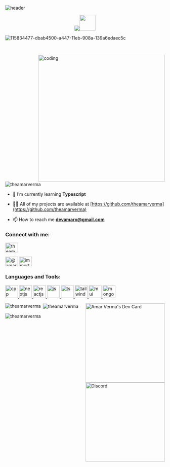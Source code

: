 

  ![header](https://capsule-render.vercel.app/api?type=venom&height=200&align=center&color=gradient&text=I'm%20Amar%20Verma)
<br>
<p align="center">
  <img src="https://readme-typing-svg.herokuapp.com/?lines=Hello+👋!!;MySelf+Amar!!;I'm+a+Frontend+Developer!;I'm+a+FullStack+Developer!;I'm+a+HTML+Email+Developer!;Contact+@+devamarv@gmail.com+!&font=Fira%50Code&center=true&width=380&height=50"><img src="https://emojis.slackmojis.com/emojis/images/1531849430/4246/blob-sunglasses.gif?1531849430" width="50"/>

![115834477-dbab4500-a447-11eb-908a-139a6edaec5c](https://github.com/LahiruHarshana/LahiruHarshana/assets/124744833/d5f490aa-d12a-45eb-935a-535c05da9261)
</p>
<br>
<p>
<img align="right"alt="coding"width="400"src="https://user-images.githubusercontent.com/55389276/140866485-8fb1c876-9a8f-4d6a-98dc-08c4981eaf70.gif">
</p>
<p align="left"> <img src="https://komarev.com/ghpvc/?username=theamarverma&label=Profile%20views&color=0e75b6&style=flat" alt="theamarverma" /> </p>

- 🌱 I’m currently learning **Typescript**

- 👨‍💻 All of my projects are available at [https://github.com/theamarverma](https://github.com/theamarverma)

- 📫 How to reach me **devamarv@gmail.com**

<h3 align="left">Connect with me:</h3>
<p align="left">
<a href="https://www.linkedin.com/in/theamarverma/" target="blank"><img align="center" src="https://raw.githubusercontent.com/rahuldkjain/github-profile-readme-generator/master/src/images/icons/Social/linked-in-alt.svg" alt="theamarverma" height="30" width="40" /></a>

<a href="https://www.hackerrank.com/@amarverma_lnct" target="blank"><img align="center" src="https://raw.githubusercontent.com/rahuldkjain/github-profile-readme-generator/master/src/images/icons/Social/hackerrank.svg" alt="@amarverma_lnct" height="30" width="40" /></a>
<a href="https://discord.gg/immortxl_" target="blank"><img align="center" src="https://raw.githubusercontent.com/rahuldkjain/github-profile-readme-generator/master/src/images/icons/Social/discord.svg" alt="immortxl_" height="30" width="40" /></a>
</p>

<h3 align="left">Languages and Tools:</h3>
<p align="left"> <a href="https://cplusplus.com/" target="_blank" rel="noreferrer"> <img src="https://img.icons8.com/?size=100&id=40669&format=png&color=000000" alt="cpp" width="40" height="40"/> </a> <a href="https://nextjs.org/" target="_blank" rel="noreferrer"> <img src="https://img.icons8.com/?size=100&id=yUdJlcKanVbh&format=png&color=000000" alt="nextjs" width="40" height="40"/> </a> <a href="https://react.dev/" target="_blank" rel="noreferrer"> <img src="https://img.icons8.com/?size=100&id=123603&format=png&color=000000" alt="reactjs" width="40" height="40"/> </a> <a href="https://javascript.info/" target="_blank" rel="noreferrer"> <img src="https://img.icons8.com/?size=100&id=108784&format=png&color=000000" alt="js" width="40" height="40"/> </a> <a href="https://www.typescriptlang.org/" target="_blank" rel="noreferrer"> <img src="https://img.icons8.com/?size=100&id=uJM6fQYqDaZK&format=png&color=000000" alt="ts" width="40" height="40"/> </a> <a href="https://tailwindcss.com/" target="_blank" rel="noreferrer"> <img src="https://img.icons8.com/?size=100&id=4PiNHtUJVbLs&format=png&color=000000" alt='tailwind' width="40" height="40"/> </a> <a href="https://mui.com/" target="_blank" rel="noreferrer"> <img src="https://img.icons8.com/?size=100&id=gFw7X5Tbl3ss&format=png&color=000000" alt="mui" width="40" height="40"/> </a>
<a href="https://www.mongodb.com/" target="_blank" rel="noreferrer"> <img src="https://img.icons8.com/?size=100&id=o6OvAxG0nzTH&format=png&color=000000" alt="mongodb" width="40" height="40"/> </a>
</p>
<p>
  <a href="https://app.daily.dev/amarverma"><img src="https://api.daily.dev/devcards/bfaf9de2e32f4d6185ec6dae531fe8ce.png?r=ew9" width="250" align="right" alt="Amar Verma's Dev Card"/></a>
 
</p>
<p><img align="left" src="https://github-readme-stats.vercel.app/api/top-langs?username=theamarverma&show_icons=true&locale=en&layout=compact" alt="theamarverma" />
<img src="https://discord-readme-badge.vercel.app/api?id=757541653061042250" alt="Discord" align="right"  width=250/>

<p>&nbsp;<img align="center" src="https://github-readme-stats.vercel.app/api?username=theamarverma&show_icons=true&locale=en" alt="theamarverma" /></p>

<P>
<img align="center" src="https://github-readme-streak-stats.herokuapp.com/?user=theamarverma&" alt="theamarverma" />

</p>

 
  </P>
  
<br>




